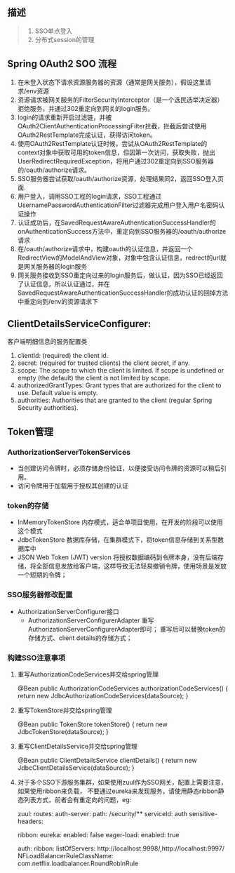 ## 描述
> 1. SSO单点登入
> 2. 分布式session的管理

## Spring OAuth2 SOO 流程

 1. 在未登入状态下请求资源服务器的资源（通常是网关服务），假设这里请求/env资源
 2. 资源请求被网关服务的FilterSecurityInterceptor（是一个选民选举决定器）拒绝服务，并通过302重定向到网关的login服务。
 3. login的请求重新开启过滤链，并被OAuth2ClientAuthenticationProcessingFilter拦截，拦截后尝试使用OAuth2RestTemplate完成认证，获得访问token。
 4. 使用OAuth2RestTemplate认证时候，尝试从OAuth2RestTemplate的context对象中获取可用的token信息，但因第一次访问，获取失败，抛出UserRedirectRequiredException，将用户通过302重定向到SSO服务器的/oauth/authorize请求。
 5. SSO服务器尝试获取/oauth/authorize资源，处理结果同2，返回SSO登入页面.
 6. 用户登入，调用SSO工程的login请求，SSO工程通过UsernamePasswordAuthenticationFilter过滤器完成用户登入用户名密码认证操作
 7. 认证成功后，在SavedRequestAwareAuthenticationSuccessHandler的onAuthenticationSuccess方法中，重定向到SSO服务器的/oauth/authorize请求
 8. 在/oauth/authorize请求中，构建oauth的认证信息，并返回一个RedirectView的ModelAndView对象，对象中包含认证信息，redrect的url就是网关服务器的login服务
 9. 网关服务接收到SSO重定向过来的login服务后，做认证，因为SSO已经返回了认证信息，所以认证通过，并在SavedRequestAwareAuthenticationSuccessHandler的成功认证的回掉方法中重定向到/env的资源请求下
 
## ClientDetailsServiceConfigurer:

客户端明细信息的服务配置类
1. clientId: (required) the client id.
2. secret: (required for trusted clients) the client secret, if any.
3. scope: The scope to which the client is limited. If scope is undefined or empty (the default) the client is not limited by scope.
4. authorizedGrantTypes: Grant types that are authorized for the client to use. Default value is empty.
5. authorities: Authorities that are granted to the client (regular Spring Security authorities).

## Token管理

### AuthorizationServerTokenServices
- 当创建访问令牌时，必须存储身份验证，以便接受访问令牌的资源可以稍后引用。
- 访问令牌用于加载用于授权其创建的认证

### token的存储
- InMemoryTokenStore
    内存模式，适合单项目使用，在开发的阶段可以使用这个模式
- JdbcTokenStore
    数据库存储，在集群模式下，将token信息存储到关系型数据库中
- JSON Web Token (JWT) version
    将授权数据编码到令牌本身，没有后端存储，将全部信息发放给客户端，这样导致无法轻易撤销令牌，使用场景是发放一个短期的令牌；

### SSO服务器修改配置
- AuthorizationServerConfigurer接口
    - AuthorizationServerConfigurerAdapter
重写AuthorizationServerConfigurerAdapter即可；
重写后可以替换token的存储方式、client details的存储方式；

### 构建SSO注意事项

1. 重写AuthorizationCodeServices并交给spring管理
    
    
    @Bean
    public AuthorizationCodeServices authorizationCodeServices() {
        return new JdbcAuthorizationCodeServices(dataSource);
    }
    
2. 重写TokenStore并交给spring管理


    @Bean
    public TokenStore tokenStore() {
        return new JdbcTokenStore(dataSource);
    }

3. 重写ClientDetailsService并交给spring管理


    @Bean
    public ClientDetailsService clientDetails() {
        return new JdbcClientDetailsService(dataSource);
    }
    
4. 对于多个SSO下游服务集群，如果使用zuul作为SSO网关，配置上需要注意，如果使用ribbon来负载，
不要通过eureka来发现服务，请使用静态ribbon静态列表方式，前者会有重定向的问题，eg:
    
    
    zuul:
      routes:
        auth-server:
          path: /security/**
          serviceId: auth
          sensitive-headers:
    
    ribbon:
      eureka:
        enabled: false
      eager-load:
        enabled: true
    
    auth:
      ribbon:
        listOfServers: http://localhost:9998/,http://localhost:9997/
        NFLoadBalancerRuleClassName: com.netflix.loadbalancer.RoundRobinRule